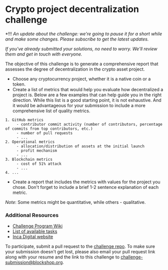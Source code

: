 # Crypto project decentralization challenge

*!!! *An update about the challenge: we're going to pause it for a short while and make some changes. Please subscribe to get the latest updates.*

*If you've already submitted your solutions, no need to worry. We'll review them and get in touch with everyone.*

The objective of this challenge is to generate a comprehensive report that assesses the degree of decentralization in the crypto asset project.

- Choose any cryptocurrency project, whether it is a native coin or a token.
- Create a list of metrics that would help you evaluate how decentralized a project is. Below are a few examples that can help guide you in the right direction. While this list is a good starting point, it is not exhaustive. And it would be advantageous for your submission to include a more comprehensive list of quality metrics.

```
1. GitHub metrics
     - contributor commit activity (number of contributors, percentage of commits from top contributors, etc.)
     - number of pull requests
     - ...
2. Operational metrics
     - allocation/distribution of assets at the initial launch
     - profit mechanism
     - ...
3. Blockchain metrics
     - cost of 51% attack
     - ...
4. ...
```

- Create a report that includes the metrics with values for the project you chose. Don't forget to include a brief 1-2 sentence explanation of each metric.

*Note*: Some metrics might be quantitative, while others - qualitative. 

### Additional Resources

* [Challenge Program Wiki](https://github.com/1712n/dn-institute#-challenge-program)
* [List of available tasks](https://github.com/1712n/dn-institute/issues)
* [Inca Digital website](https://inca.digital)

To participate, submit a pull request to the [challenge repo](https://github.com/1712n/decentralization-challenge/tree/main). To make sure your submission doesn't get lost, please also email your pull request link along with your resume and the link to this challenge to [challenge-submission@blockshop.org](mailto:challenge-submission@blockshop.org).
